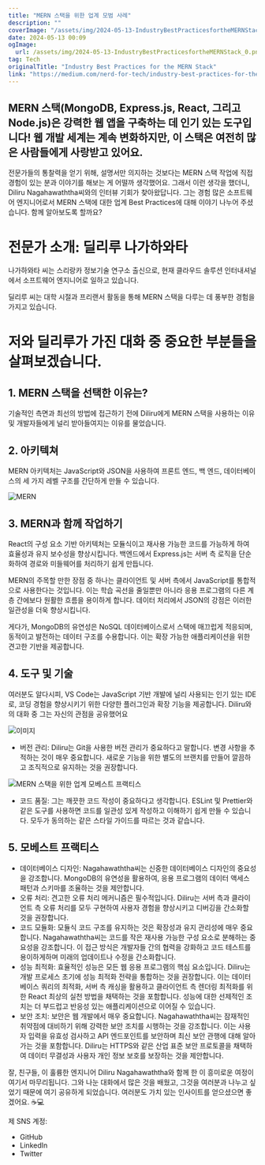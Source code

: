 ```yaml
---
title: "MERN 스택을 위한 업계 모범 사례"
description: ""
coverImage: "/assets/img/2024-05-13-IndustryBestPracticesfortheMERNStack_0.png"
date: 2024-05-13 00:09
ogImage: 
  url: /assets/img/2024-05-13-IndustryBestPracticesfortheMERNStack_0.png
tag: Tech
originalTitle: "Industry Best Practices for the MERN Stack"
link: "https://medium.com/nerd-for-tech/industry-best-practices-for-the-mern-stack-9fc1d49683be"
---
```



## MERN 스택(MongoDB, Express.js, React, 그리고 Node.js)은 강력한 웹 앱을 구축하는 데 인기 있는 도구입니다! 웹 개발 세계는 계속 변화하지만, 이 스택은 여전히 많은 사람들에게 사랑받고 있어요.

전문가들의 통찰력을 얻기 위해, 설명서만 의지하는 것보다는 MERN 스택 작업에 직접 경험이 있는 분과 이야기를 해보는 게 어떨까 생각했어요. 그래서 이런 생각을 했더니, Diliru Nagahawaththa씨와의 인터뷰 기회가 찾아왔답니다. 그는 경험 많은 소프트웨어 엔지니어로서 MERN 스택에 대한 업계 Best Practices에 대해 이야기 나누어 주셨습니다. 함께 알아보도록 할까요?



# 전문가 소개: 딜리루 나가하와타

나가하와타 씨는 스리랑카 정보기술 연구소 출신으로, 현재 클라우드 솔루션 인터내셔널에서 소프트웨어 엔지니어로 일하고 있습니다. 

딜리루 씨는 대학 시절과 프리랜서 활동을 통해 MERN 스택을 다루는 데 풍부한 경험을 가지고 있습니다. 

# 저와 딜리루가 가진 대화 중 중요한 부분들을 살펴보겠습니다.



## 1. MERN 스택을 선택한 이유는?

기술적인 측면과 최선의 방법에 접근하기 전에 Diliru에게 MERN 스택을 사용하는 이유 및 개발자들에게 널리 받아들여지는 이유를 물었습니다.

## 2. 아키텍쳐

MERN 아키텍처는 JavaScript와 JSON을 사용하여 프론트 엔드, 백 엔드, 데이터베이스의 세 가지 레벨 구조를 간단하게 만들 수 있습니다.



![MERN](/assets/img/2024-05-13-IndustryBestPracticesfortheMERNStack_0.png)

## 3. MERN과 함께 작업하기

React의 구성 요소 기반 아키텍처는 모듈식이고 재사용 가능한 코드를 가능하게 하여 효율성과 유지 보수성을 향상시킵니다. 백엔드에서 Express.js는 서버 측 로직을 단순화하여 경로와 미들웨어를 처리하기 쉽게 만듭니다.

MERN의 주목할 만한 장점 중 하나는 클라이언트 및 서버 측에서 JavaScript를 통합적으로 사용한다는 것입니다. 이는 학습 곡선을 줄일뿐만 아니라 응용 프로그램의 다른 계층 간에보다 원활한 흐름을 용이하게 합니다. 데이터 처리에서 JSON의 강점은 이러한 일관성을 더욱 향상시킵니다.



게다가, MongoDB의 유연성은 NoSQL 데이터베이스로서 스택에 매끄럽게 적응되며, 동적이고 발전하는 데이터 구조를 수용합니다. 이는 확장 가능한 애플리케이션을 위한 견고한 기반을 제공합니다.

## 4. 도구 및 기술

여러분도 알다시피, VS Code는 JavaScript 기반 개발에 널리 사용되는 인기 있는 IDE로, 코딩 경험을 향상시키기 위한 다양한 플러그인과 확장 기능을 제공합니다. Diliru와의 대화 중 그는 자신의 관점을 공유했어요

![이미지](/assets/img/2024-05-13-IndustryBestPracticesfortheMERNStack_1.png)



- 버전 관리: Diliru는 Git을 사용한 버전 관리가 중요하다고 말합니다. 변경 사항을 추적하는 것이 매우 중요합니다. 새로운 기능을 위한 별도의 브랜치를 만들어 깔끔하고 조직적으로 유지하는 것을 권장합니다.

![MERN 스택을 위한 업계 모베스트 프랙티스](/assets/img/2024-05-13-IndustryBestPracticesfortheMERNStack_2.png)

- 코드 품질: 그는 깨끗한 코드 작성이 중요하다고 생각합니다. ESLint 및 Prettier와 같은 도구를 사용하면 코드를 일관성 있게 작성하고 이해하기 쉽게 만들 수 있습니다. 모두가 동의하는 같은 스타일 가이드를 따르는 것과 같습니다.

## 5. 모베스트 프랙티스



- 데이터베이스 디자인: Nagahawaththa씨는 신중한 데이터베이스 디자인의 중요성을 강조합니다. MongoDB의 유연성을 활용하여, 응용 프로그램의 데이터 액세스 패턴과 스키마를 조율하는 것을 제안합니다.
- 오류 처리: 견고한 오류 처리 메커니즘은 필수적입니다. Diliru는 서버 측과 클라이언트 측 오류 처리를 모두 구현하여 사용자 경험을 향상시키고 디버깅을 간소화할 것을 권장합니다.
- 코드 모듈화: 모듈식 코드 구조를 유지하는 것은 확장성과 유지 관리성에 매우 중요합니다. Nagahawaththa씨는 코드를 작은 재사용 가능한 구성 요소로 분해하는 중요성을 강조합니다. 이 접근 방식은 개발자들 간의 협력을 강화하고 코드 테스트를 용이하게하며 미래의 업데이트나 수정을 간소화합니다.
- 성능 최적화: 효율적인 성능은 모든 웹 응용 프로그램의 핵심 요소입니다. Diliru는 개발 프로세스 초기에 성능 최적화 전략을 통합하는 것을 권장합니다. 이는 데이터베이스 쿼리의 최적화, 서버 측 캐싱을 활용하고 클라이언트 측 렌더링 최적화를 위한 React 최상의 실천 방법을 채택하는 것을 포함합니다. 성능에 대한 선제적인 조치는 더 부드럽고 반응성 있는 애플리케이션으로 이어질 수 있습니다.
- 보안 조치: 보안은 웹 개발에서 매우 중요합니다. Nagahawaththa씨는 잠재적인 취약점에 대비하기 위해 강력한 보안 조치를 시행하는 것을 강조합니다. 이는 사용자 입력을 유효성 검사하고 API 엔드포인트를 보안하며 최신 보안 관행에 대해 알아가는 것을 포함합니다. Diliru는 HTTPS와 같은 산업 표준 보안 프로토콜을 채택하여 데이터 무결성과 사용자 개인 정보 보호를 보장하는 것을 제안합니다.

잘, 친구들, 이 훌륭한 엔지니어 Diliru Nagahawaththa와 함께 한 이 흥미로운 여정이 여기서 마무리됩니다. 그와 나눈 대화에서 많은 것을 배웠고, 그것을 여러분과 나누고 싶었기 때문에 여기 공유하게 되었습니다. 여러분도 가치 있는 인사이트를 얻으셨으면 좋겠어요. ☕💻

제 SNS 계정:

- GitHub
- LinkedIn
- Twitter